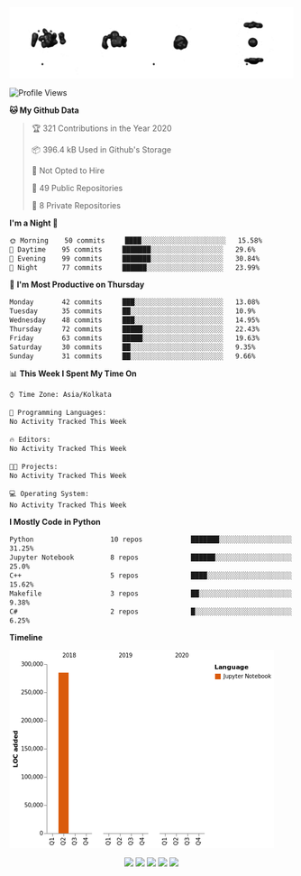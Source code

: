 ![cubes](https://github.com/imsenthur/imsenthur/blob/master/cubes.gif)

<!--START_SECTION:waka-->
![Profile Views](http://img.shields.io/badge/Profile%20Views-19-blue)

**🐱 My Github Data** 

> 🏆 321 Contributions in the Year 2020
 > 
> 📦 396.4 kB Used in Github's Storage 
 > 
> 🚫 Not Opted to Hire
 > 
> 📜 49 Public Repositories
 > 
> 🔑 8 Private Repositories 

**I'm a Night 🦉** 

```text
🌞 Morning    50 commits     ████░░░░░░░░░░░░░░░░░░░░░   15.58% 
🌆 Daytime    95 commits     ███████░░░░░░░░░░░░░░░░░░   29.6% 
🌃 Evening    99 commits     ███████░░░░░░░░░░░░░░░░░░   30.84% 
🌙 Night      77 commits     ██████░░░░░░░░░░░░░░░░░░░   23.99%

```
📅 **I'm Most Productive on Thursday** 

```text
Monday       42 commits     ███░░░░░░░░░░░░░░░░░░░░░░   13.08% 
Tuesday      35 commits     ██░░░░░░░░░░░░░░░░░░░░░░░   10.9% 
Wednesday    48 commits     ███░░░░░░░░░░░░░░░░░░░░░░   14.95% 
Thursday     72 commits     █████░░░░░░░░░░░░░░░░░░░░   22.43% 
Friday       63 commits     █████░░░░░░░░░░░░░░░░░░░░   19.63% 
Saturday     30 commits     ██░░░░░░░░░░░░░░░░░░░░░░░   9.35% 
Sunday       31 commits     ██░░░░░░░░░░░░░░░░░░░░░░░   9.66%

```


📊 **This Week I Spent My Time On** 

```text
⌚︎ Time Zone: Asia/Kolkata

💬 Programming Languages: 
No Activity Tracked This Week

🔥 Editors: 
No Activity Tracked This Week

🐱‍💻 Projects: 
No Activity Tracked This Week

💻 Operating System: 
No Activity Tracked This Week

```

**I Mostly Code in Python** 

```text
Python                   10 repos            ███████░░░░░░░░░░░░░░░░░░   31.25% 
Jupyter Notebook         8 repos             ██████░░░░░░░░░░░░░░░░░░░   25.0% 
C++                      5 repos             ████░░░░░░░░░░░░░░░░░░░░░   15.62% 
Makefile                 3 repos             ██░░░░░░░░░░░░░░░░░░░░░░░   9.38% 
C#                       2 repos             █░░░░░░░░░░░░░░░░░░░░░░░░   6.25%

```


**Timeline**

![Chart not found](https://github.com/imsenthur/imsenthur/blob/master/charts/bar_graph.png) 


<!--END_SECTION:waka-->

<p align="center">
    <img src="https://img.shields.io/badge/-Blender-orange?style=flat-square">
    <img src="https://img.shields.io/badge/-Python-blue?style=flat-square">
    <img src="https://img.shields.io/badge/-ROS-lightgrey?style=flat-square">
    <img src="https://img.shields.io/badge/-Matlab-yellow?style=flat-square">
    <img src="https://img.shields.io/badge/-Solidworks-red?style=flat-square">
</p>
